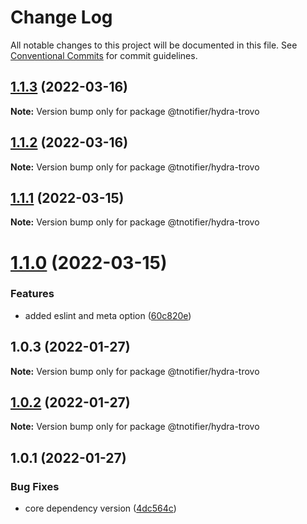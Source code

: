 # Change Log

All notable changes to this project will be documented in this file.
See [Conventional Commits](https://conventionalcommits.org) for commit guidelines.

## [1.1.3](https://github.com/tnotifier/hydra/compare/@tnotifier/hydra-trovo@1.1.2...@tnotifier/hydra-trovo@1.1.3) (2022-03-16)

**Note:** Version bump only for package @tnotifier/hydra-trovo





## [1.1.2](https://github.com/tnotifier/hydra/compare/@tnotifier/hydra-trovo@1.1.1...@tnotifier/hydra-trovo@1.1.2) (2022-03-16)

**Note:** Version bump only for package @tnotifier/hydra-trovo





## [1.1.1](https://github.com/tnotifier/hydra/compare/@tnotifier/hydra-trovo@1.1.0...@tnotifier/hydra-trovo@1.1.1) (2022-03-15)

**Note:** Version bump only for package @tnotifier/hydra-trovo





# [1.1.0](https://github.com/tnotifier/hydra/compare/@tnotifier/hydra-trovo@1.0.3...@tnotifier/hydra-trovo@1.1.0) (2022-03-15)


### Features

* added eslint and meta option ([60c820e](https://github.com/tnotifier/hydra/commit/60c820e6c53250cdf3d35925a269e2142e2e89cf))





## 1.0.3 (2022-01-27)

**Note:** Version bump only for package @tnotifier/hydra-trovo





## [1.0.2](https://github.com/tnotifier/hydra/compare/@tnotifier/hydra-trovo@1.0.1...@tnotifier/hydra-trovo@1.0.2) (2022-01-27)

**Note:** Version bump only for package @tnotifier/hydra-trovo





## 1.0.1 (2022-01-27)


### Bug Fixes

* core dependency version ([4dc564c](https://github.com/tnotifier/hydra/commit/4dc564cbff42c3780f0b32d1867a7dce97b27a28))
